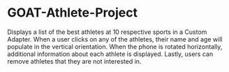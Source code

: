 # GOAT-Athlete-Project

Displays a list of the best athletes at 10 respective sports in a Custom Adapter. 
When a user clicks on any of the athletes, their name and age will populate in the vertical orientation. 
When the phone is rotated horizontally, additional information about each athlete is displayed. 
Lastly, users can remove athletes that they are not interested in.

